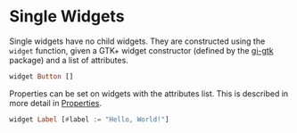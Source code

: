 # Single Widgets

Single widgets have no child widgets. They are constructed using the
`widget` function, given a GTK+ widget constructor (defined by the
[gi-gtk](https://hackage.haskell.org/package/gi-gtk) package) and a
list of attributes.

```haskell
widget Button []
```

Properties can be set on widgets with the attributes list. This is
described in more detail in [Properties](../attributes/properties.md).

``` haskell
widget Label [#label := "Hello, World!"]
```

[gi-gtk]: https://hackage.haskell.org/package/gi-gtk
